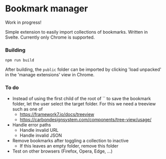 # Bookmark manager

Work in progress!

Simple extension to easily import collections of bookmarks. Written in Svelte. Currently only Chrome is supported.


### Building

```
npm run build
```

After building, the `public` folder can be imported by clicking 'load unpacked' in the 'manage extensions' view in Chrome.


### To do
- Instead of using the first child of the root of `` to save the bookmark folder, let the user select the target folder. For this we need a treeview such as one of
  - https://framework7.io/docs/treeview
  - https://carbondesignsystem.com/components/tree-view/usage/
- Handle error paths
  - Handle invalid URL
  - Handle invalid JSON
- Remove bookmarks after toggling a collection to inactive
  - If this leaves an empty folder, remove this folder
- Test on other browsers (Firefox, Opera, Edge, ...)